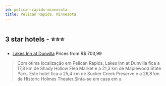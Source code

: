 ```yaml
---
id: pelican-rapids-minnesota
title: Pelican Rapids, Minnesota
---
```


<center><img src="https://i.travelapi.com/hotels/38000000/37480000/37475400/37475312/bed1694b_z.jpg" alt="" /></center>


##  3 star hotels - ⭐️⭐️⭐️

-    [Lakes Inn at Dunvilla](https://www.hurb.com/br/aud/https://www.hurb.com/br/hotels/pelican-rapids/lakes-inn-at-dunvilla-HT-2LKJ?cmp=18055) Prices from R$ 703,99
   > Com ótima localização em Pelican Rapids, Lakes Inn at Dunvilla fica a 17,8 km de Shady Hollow Flea Market e a 21,3 km de Maplewood State Park.  Este hotel fica a 25,4 km de Sucker Creek Preserve e a 26,8 km de Historic Holmes Theater.Sinta-se em casa em u
